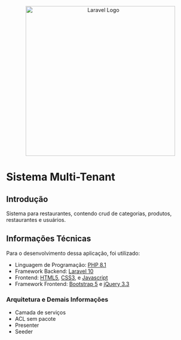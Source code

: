 <p align="center"><a href="https://laravel.com" target="_blank"><img src="https://raw.githubusercontent.com/laravel/art/master/logo-lockup/5%20SVG/2%20CMYK/1%20Full%20Color/laravel-logolockup-cmyk-red.svg" width="400" alt="Laravel Logo"></a></p>

# Sistema Multi-Tenant

## Introdução

Sistema para restaurantes, contendo crud de categorias, produtos, restaurantes e usuários.

## Informações Técnicas

Para o desenvolvimento dessa aplicação, foi utilizado:

- Linguagem de Programação: [PHP 8.1](https://www.php.net/releases/8.1/pt_BR.php)
- Framework Backend: [Laravel 10](https://laravel.com/docs/10.x)
- Frontend: [HTML5](https://www.w3schools.com/html/default.asp), [CSS3](https://www.w3schools.com/css/), e [Javascript](https://www.w3schools.com/js/)
- Framework Frontend: [Bootstrap 5](https://getbootstrap.com/docs/5.0/getting-started/introduction/) e [jQuery 3.3](\https://api.jquery.com/)

### Arquitetura e Demais Informações

- Camada de serviços
- ACL sem pacote
- Presenter
- Seeder